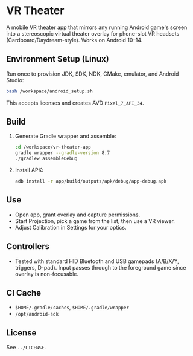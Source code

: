 # VR Theater

A mobile VR theater app that mirrors any running Android game's screen into a stereoscopic virtual theater overlay for phone-slot VR headsets (Cardboard/Daydream-style). Works on Android 10–14.

## Environment Setup (Linux)
Run once to provision JDK, SDK, NDK, CMake, emulator, and Android Studio:
```bash
bash /workspace/android_setup.sh
```
This accepts licenses and creates AVD `Pixel_7_API_34`.

## Build
1. Generate Gradle wrapper and assemble:
   ```bash
   cd /workspace/vr-theater-app
   gradle wrapper --gradle-version 8.7
   ./gradlew assembleDebug
   ```
2. Install APK:
   ```bash
   adb install -r app/build/outputs/apk/debug/app-debug.apk
   ```

## Use
- Open app, grant overlay and capture permissions.
- Start Projection, pick a game from the list, then use a VR viewer.
- Adjust Calibration in Settings for your optics.

## Controllers
- Tested with standard HID Bluetooth and USB gamepads (A/B/X/Y, triggers, D-pad). Input passes through to the foreground game since overlay is non-focusable.

## CI Cache
- `$HOME/.gradle/caches`, `$HOME/.gradle/wrapper`
- `/opt/android-sdk`

## License
See `../LICENSE`.